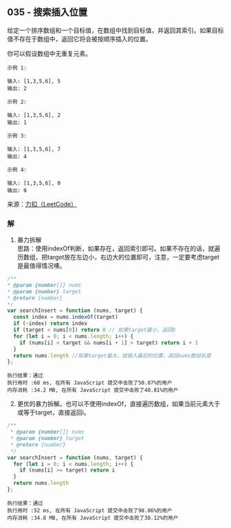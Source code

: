 ## 035 - 搜索插入位置
给定一个排序数组和一个目标值，在数组中找到目标值，并返回其索引。如果目标值不存在于数组中，返回它将会被按顺序插入的位置。

你可以假设数组中无重复元素。
```
示例 1:

输入: [1,3,5,6], 5
输出: 2
```
```
示例 2:

输入: [1,3,5,6], 2
输出: 1
```
```
示例 3:

输入: [1,3,5,6], 7
输出: 4
```
```
示例 4:

输入: [1,3,5,6], 0
输出: 0
```
来源：[力扣（LeetCode）](https://leetcode-cn.com/problems/search-insert-position)

### 解
1. 暴力拆解  
思路：使用indexOf判断，如果存在，返回索引即可。如果不存在的话，就遍历数组，把target放在左边小，右边大的位置即可，注意，一定要考虑target是最值得情况噢。

```js
/**
* @param {number[]} nums
* @param {number} target
* @return {number}
*/
var searchInsert = function (nums, target) {
  const index = nums.indexOf(target)
  if (~index) return index
  if (target < nums[0]) return 0 // 如果target最小，返回0
  for (let i = 0; i < nums.length; i++) {
    if (nums[i] < target && nums[i + 1] > target) return i + 1
  }
  return nums.length //如果target最大，就插入最后的位置，返回nums数组长度
};
```
```
执行结果：通过
执行用时 :68 ms, 在所有 JavaScript 提交中击败了50.87%的用户
内存消耗 :34.2 MB, 在所有 JavaScript 提交中击败了40.81%的用户
```

2. 更优的暴力拆解。也可以不使用indexOf，直接遍历数组，如果当前元素大于或等于target，直接返回i。
```js
/**
 * @param {number[]} nums
 * @param {number} target
 * @return {number}
 */
var searchInsert = function (nums, target) {
  for (let i = 0; i < nums.length; i++) {
    if (nums[i] >= target) return i
  }
  return nums.length
};
```
```
执行结果：通过
执行用时 :52 ms, 在所有 JavaScript 提交中击败了98.86%的用户
内存消耗 :34.8 MB, 在所有 JavaScript 提交中击败了38.12%的用户
```
